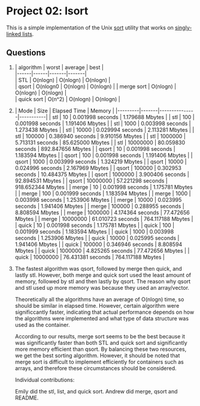 Project 02: lsort
===================

This is a simple implementation of the Unix [sort] utility that works on
[singly-linked lists].

[sort]: http://man7.org/linux/man-pages/man1/sort.1.html
[singly-linked lists]: https://en.wikipedia.org/wiki/Linked_list#Singly_linked_lists


Questions
---------



1. |  algorithm  |    worst   |  average   |    best    |  
|------|------|-------|-------|      
|     STL     |  O(nlogn)  |  O(nlogn)  |  O(nlogn)  |       
|    qsort    |  O(nlogn0  |  O(nlogn)  |  O(nlogn) | 
|  merge sort |  O(nlogn)  |  O(nlogn)  |  O(nlogn)  |      
| quick sort  |  O(n^2)    |  O(nlogn)  |  O(nlogn)  |



2. | Mode    | Size  | Elapsed Time  | Memory    |
|---------|-------|---------------|-----------|
| stl | 10 | 0.001998 seconds | 1.179688 Mbytes |
| stl | 100 | 0.001998 seconds | 1.191406 Mbytes |
| stl | 1000 | 0.003998 seconds | 1.273438 Mbytes |
| stl | 10000 | 0.029994 seconds | 2.113281 Mbytes |
| stl | 100000 | 0.386940 seconds | 9.910156 Mbytes |
| stl | 1000000 | 5.713131 seconds | 85.625000 Mbytes |
| stl | 10000000 | 80.059830 seconds | 892.847656 Mbytes |
| qsort | 10 | 0.001998 seconds | 1.183594 Mbytes |
| qsort | 100 | 0.001998 seconds | 1.191406 Mbytes |
| qsort | 1000 | 0.003999 seconds | 1.324219 Mbytes |
| qsort | 10000 | 0.024996 seconds | 2.167969 Mbytes |
| qsort | 100000 | 0.302953 seconds | 10.484375 Mbytes |
| qsort | 1000000 | 3.900406 seconds | 92.894531 Mbytes |
| qsort | 10000000 | 57.221298 seconds | 918.652344 Mbytes |
| merge | 10 | 0.001998 seconds | 1.175781 Mbytes |
| merge | 100 | 0.001999 seconds | 1.183594 Mbytes |
| merge | 1000 | 0.003998 seconds | 1.253906 Mbytes |
| merge | 10000 | 0.023995 seconds | 1.941406 Mbytes |
| merge | 100000 | 0.288955 seconds | 8.808594 Mbytes |
| merge | 1000000 | 4.174364 seconds | 77.472656 Mbytes |
| merge | 10000000 | 61.010723 seconds | 764.117188 Mbytes |
| quick | 10 | 0.001998 seconds | 1.175781 Mbytes |
| quick | 100 | 0.001999 seconds | 1.183594 Mbytes |
| quick | 1000 | 0.003998 seconds | 1.253906 Mbytes |
| quick | 10000 | 0.025995 seconds | 1.941406 Mbytes |
| quick | 100000 | 0.346946 seconds | 8.808594 Mbytes |
| quick | 1000000 | 4.825265 seconds | 77.472656 Mbytes |
| quick | 10000000 | 76.431381 seconds | 764.117188 Mbytes |



3. The fastest algorithm was qsort, followed by merge then quick, and lastly stl. However, both merge and quick sort used the least amount of memory, followed by stl and then lastly by qsort. The reason why qsort and stl used up more memory was because they used an array/vector. 

    Theoretically all the algorithms have an average of O(nlogn) time, so should be similar in elapsed time. However, certain algorithm were significcantly faster, indicating that actual performance depends on how the algorithms were implemented and what type of data structure was used as the container.

    According to our results, merge sort seems to be the best because it was significantly faster than both STL and quick sort and significantly more memory efficient than qsort. By balancing these two resources, we get the best sorting algorithm. However, it should be noted that merge sort is difficult to implement efficiently for containers such as arrays, and therefore these circumstances should be considered.
    
    Individual contributions:
    
    Emily did the stl, list, and quick sort. Andrew did merge, qsort and README.
